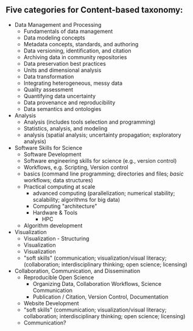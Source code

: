 ## Five categories for Content-based taxonomy: 
- Data Management and Processing 
	- Fundamentals of data management
    - Data modeling concepts
    - Metadata concepts, standards, and authoring
    - Data versioning, identification, and citation
    - Archiving data in community repositories
    - Data preservation best practices
	- Units and dimensional analysis
    - Data transformation
    - Integrating heterogeneous, messy data
    - Quality assessment
    - Quantifying data uncertainty
    - Data provenance and reproducibility
    - Data semantics and ontologies
- Analysis
	- Analysis (includes tools selection and programming)
	- Statistics, analysis, and modeling
	- analysis (spatial analysis; uncertainty propagation; exploratory analysis)
- Software Skills for Science
	- Software Development
	- Software engineering skills for science (e.g., version control)
	- Workflows, e.g. Scripting, Version control
	- basics (command line programming; directories and files; *basic* workflows; data structures)
	- Practical computing at scale
		- advanced computing (parallelization; numerical stability; scalability; algorithms for big data)
		- Computing "architecture"
		- Hardware & Tools
			- HPC
	- Algorithm development
- Visualization
	- Visualization - Structuring
	- Visualization
	- Visualization
	- "soft skills" (communication; visualization/visual literacy;         (collaboration; interdisciplinary thinking; open science; licensing)
- Collaboration, Communication, and Dissemination
	- Reproducible Open Science
		- Organizing Data, Collaboration Workflows, Science Communication
		- Publication / Citation, Version Control, Documentation
	- Website Development
	- "soft skills" (communication; visualization/visual literacy; collaboration; interdisciplinary thinking; open science; licensing)
	- Communication?
